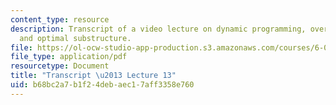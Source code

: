 ```yaml
---
content_type: resource
description: Transcript of a video lecture on dynamic programming, overlapping subproblems,
  and optimal substructure.
file: https://ol-ocw-studio-app-production.s3.amazonaws.com/courses/6-00-introduction-to-computer-science-and-programming-fall-2008/b68bc2a7b1f24debaec17aff3358e760_6-00F08-L13.pdf
file_type: application/pdf
resourcetype: Document
title: "Transcript \u2013 Lecture 13"
uid: b68bc2a7-b1f2-4deb-aec1-7aff3358e760
---
```

